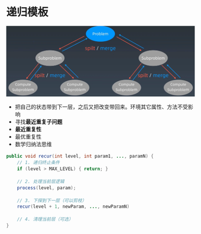 # 递归模板

![image-recursion](../assets/algorithm-recursion.png)

* 把自己的状态带到下一层，之后又把改变带回来。环境其它属性、方法不受影响
* 寻找**最近重复子问题**
* **最近重复性**
* 最优重复性
* 数学归纳法思维

```java
public void recur(int level, int param1, ..., paramN) {
    // 1. 递归终止条件
    if (level > MAX_LEVEL) { return; }

    // 2. 处理当前层逻辑
    process(level, param);

    // 3. 下探到下一层（可以剪枝）
    recur(level + 1, newParam, ..., newParamN)

    // 4. 清理当前层（可选）
}
```


